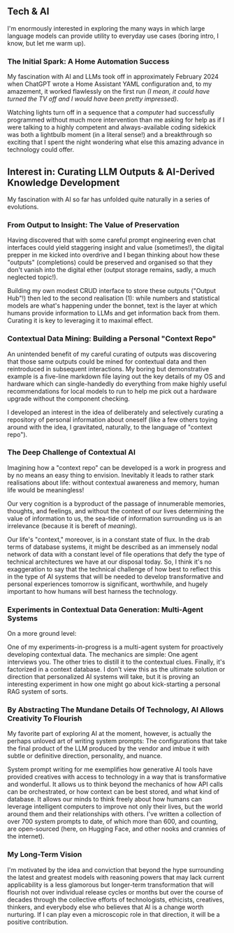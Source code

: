 ## Tech & AI

I'm enormously interested in exploring the many ways in which large language models can provide utility to everyday use cases (boring intro, I know, but let me warm up).

### The Initial Spark: A Home Automation Success

My fascination with AI and LLMs took off in approximately February 2024 when ChatGPT wrote a Home Assistant YAML configuration and, to my amazement, it worked flawlessly on the first run *(I mean, it could have turned the TV off and I would have been pretty impressed)*.

Watching lights turn off in a sequence that a *computer* had successfully programmed without much more intervention than me asking for help as if I were talking to a highly competent and always-available coding sidekick was both a lightbulb moment (in a literal sense!) and a breakthrough so exciting that I spent the night wondering what else this amazing advance in technology could offer.

## Interest in: Curating LLM Outputs & AI-Derived Knowledge Development

My fascination with AI so far has unfolded quite naturally in a series of evolutions.

### From Output to Insight: The Value of Preservation

Having discovered that with some careful prompt engineering even chat interfaces could yield staggering insight and value (sometimes!), the digital prepper in me kicked into overdrive and I began thinking about how these "outputs" (completions) could be preserved and organised so that they don't vanish into the digital ether (output storage remains, sadly, a much neglected topic!).

Building my own modest CRUD interface to store these outputs ("Output Hub"!) then led to the second realisation (1): while numbers and statistical models are what's happening under the bonnet, text is the layer at which humans provide information to LLMs and get information back from them. Curating it is key to leveraging it to maximal effect.

### Contextual Data Mining: Building a Personal "Context Repo"

An unintended benefit of my careful curating of outputs was discovering that those same outputs could be mined for contextual data and then reintroduced in subsequent interactions. My boring but demonstrative example is a five-line markdown file laying out the key details of my OS and hardware which can single-handedly do everything from make highly useful recommendations for local models to run to help me pick out a hardware upgrade without the component checking.

I developed an interest in the idea of deliberately and selectively curating a repository of personal information about oneself (like a few others toying around with the idea, I gravitated, naturally, to the language of "context repo").

### The Deep Challenge of Contextual AI

Imagining how a "context repo" can be developed is a work in progress and by no means an easy thing to envision. Inevitably it leads to rather stark realisations about life: without contextual awareness and memory, human life would be meaningless!

Our very cognition is a byproduct of the passage of innumerable memories, thoughts, and feelings, and without the context of our lives determining the value of information to us, the sea-tide of information surrounding us is an irrelevance (because it is bereft of *meaning*).

Our life's "context," moreover, is in a constant state of flux. In the drab terms of database systems, it might be described as an immensely nodal network of data with a constant level of file operations that defy the type of technical architectures we have at our disposal today. So, I think it's no exaggeration to say that the technical challenge of how best to reflect this in the type of AI systems that will be needed to develop transformative and personal experiences tomorrow is significant, worthwhile, and hugely important to how humans will best harness the technology.

### Experiments in Contextual Data Generation: Multi-Agent Systems

On a more ground level:

One of my experiments-in-progress is a multi-agent system for proactively developing contextual data. The mechanics are simple: One agent interviews you. The other tries to distill it to the contextual clues. Finally, it's factorized in a context database. I don't view this as the ultimate solution or direction that personalized AI systems will take, but it is proving an interesting experiment in how one might go about kick-starting a personal RAG system of sorts.

### By Abstracting The Mundane Details Of Technology, AI Allows Creativity To Flourish

My favorite part of exploring AI at the moment, however, is actually the perhaps unloved art of writing system prompts: The configurations that take the final product of the LLM produced by the vendor and imbue it with subtle or definitive direction, personality, and nuance.

System prompt writing for me exemplifies how generative AI tools have provided creatives with access to technology in a way that is transformative and wonderful. It allows us to think beyond the mechanics of how API calls can be orchestrated, or how context can be best stored, and what kind of database. It allows our minds to think freely about how humans can leverage intelligent computers to improve not only their lives, but the world around them and their relationships with others. I've written a collection of over 700 system prompts to date, of which more than 600, and counting, are open-sourced (here, on Hugging Face, and other nooks and crannies of the internet).

### My Long-Term Vision

I'm motivated by the idea and conviction that beyond the hype surrounding the latest and greatest models with reasoning powers that may lack current applicability is a less glamorous but longer-term transformation that will flourish not over individual release cycles or months but over the course of decades through the collective efforts of technologists, ethicists, creatives, thinkers, and everybody else who believes that AI is a change worth nurturing. If I can play even a microscopic role in that direction, it will be a positive contribution.